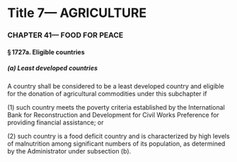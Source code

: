 
# Title 7— AGRICULTURE
### CHAPTER 41— FOOD FOR PEACE
#### § 1727a. Eligible countries
##### (a) Least developed countries

A country shall be considered to be a least developed country and eligible for the donation of agricultural commodities under this subchapter if

(1) such country meets the poverty criteria established by the International Bank for Reconstruction and Development for Civil Works Preference for providing financial assistance; or

(2) such country is a food deficit country and is characterized by high levels of malnutrition among significant numbers of its population, as determined by the Administrator under subsection (b).
